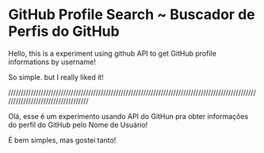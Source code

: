 # GitHub Profile Search ~ Buscador de Perfis do GitHub

Hello, this is a experiment using github API to get GitHub profile informations by username!

So simple. but I really liked it!

///////////////////////////////////////////////////////////////////////////////////////////////////////////////////////////////////

Olá, esse é um experimento usando API do GitHun pra obter informações do perfil do GitHub pelo Nome de Usuário!

É bem simples, mas gostei tanto!
